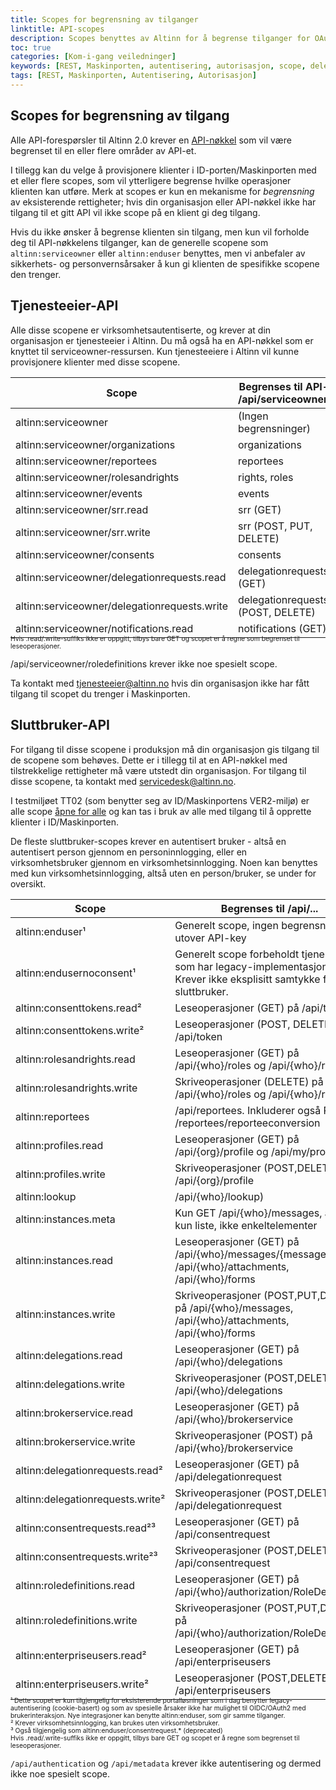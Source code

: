 ```yaml
---
title: Scopes for begrensning av tilganger
linktitle: API-scopes
description: Scopes benyttes av Altinn for å begrense tilganger for OAuth2-klienter benyttet ifm innlogginger i ID-porten eller Maskinporten.
toc: true
categories: [Kom-i-gang veiledninger]
keywords: [REST, Maskinporten, autentisering, autorisasjon, scope, delegation-scheme, API]
tags: [REST, Maskinporten, Autentisering, Autorisasjon]
---
```


## Scopes for begrensning av tilgang

Alle API-forespørsler til Altinn 2.0 krever en [API-nøkkel](https://digdir.apps.altinn.no/digdir/be-om-api-nokkel/) som vil være begrenset til en eller flere områder av API-et. 

I tillegg kan du velge å provisjonere klienter i ID-porten/Maskinporten med et eller flere scopes, som vil ytterligere begrense hvilke operasjoner klienten kan utføre. Merk at scopes er kun en mekanisme for _begrensning_ av eksisterende rettigheter; hvis din organisasjon eller API-nøkkel ikke har tilgang til et gitt API vil ikke scope på en klient gi deg tilgang.

Hvis du ikke ønsker å begrense klienten sin tilgang, men kun vil forholde deg til API-nøkkelens tilganger, kan de generelle scopene som `altinn:serviceowner` eller `altinn:enduser` benyttes, men vi anbefaler av sikkerhets- og personvernsårsaker å kun gi klienten de spesifikke scopene den trenger.

## Tjenesteeier-API

Alle disse scopene er virksomhetsautentiserte, og krever at din organisasjon er tjenesteeier i Altinn.
Du må også ha en API-nøkkel som er knyttet til serviceowner-ressursen. Kun tjenesteeiere i Altinn vil kunne provisjonere klienter med disse scopene. 

| Scope                                        | Begrenses til API-et /api/serviceowner/... |
| -------------------------------------------- | ------------------------------------------ |
| altinn:serviceowner                          | (Ingen begrensninger)                      |
| altinn:serviceowner/organizations            | organizations                              |
| altinn:serviceowner/reportees                | reportees                                  |
| altinn:serviceowner/rolesandrights           | rights, roles                              |
| altinn:serviceowner/events                   | events                                     |
| altinn:serviceowner/srr.read                 | srr (GET)                                  |
| altinn:serviceowner/srr.write                | srr (POST, PUT, DELETE)                    |
| altinn:serviceowner/consents                 | consents                                   |
| altinn:serviceowner/delegationrequests.read  | delegationrequests (GET)                   |
| altinn:serviceowner/delegationrequests.write | delegationrequests (POST, DELETE)          |
| altinn:serviceowner/notifications.read       | notifications (GET)                        |

<p style="font-size: 74%; margin-top: -2em;">
Hvis .read/.write-suffiks ikke er oppgitt, tilbys bare GET og scopet er å regne som begrenset til leseoperasjoner.

/api/serviceowner/roledefinitions krever ikke noe spesielt scope.
</p>

Ta kontakt med [tjenesteeier@altinn.no](mailto:tjenesteeier@altinn.no?subject=Tilgang%20til%20tjenesteierscope%20i%20Maskinporten)
hvis din organisasjon ikke har fått tilgang til scopet du trenger i Maskinporten.

## Sluttbruker-API

For tilgang til disse scopene i produksjon må din organisasjon gis tilgang til de scopene som behøves. Dette er i tillegg til at en API-nøkkel med 
tilstrekkelige rettigheter må være utstedt din organisasjon. For tilgang til disse scopene, ta kontakt med servicedesk@altinn.no.

I testmiljøet TT02 (som benytter seg av ID/Maskinportens VER2-miljø) er alle scope [åpne for alle](https://docs.digdir.no/oidc_api_admin_maskinporten.html#whitelisting-av-tilgang) og
kan tas i bruk av alle med tilgang til å opprette klienter i ID/Maskinporten.

De fleste sluttbruker-scopes krever en autentisert bruker - altså en autentisert person gjennom en personinnlogging, eller en virksomhetsbruker gjennom en virksomhetsinnlogging. Noen kan benyttes med kun virksomhetsinnlogging, altså uten en person/bruker, se under for oversikt.

| Scope                                         | Begrenses til /api/...       
| --------------------------------------------- | ----------------------------- 
| altinn:enduser¹                               |Generelt scope, ingen begrensninger utover API-key
| altinn:endusernoconsent¹                      |Generelt scope forbeholdt tjenesteeiere som har legacy-implementasjoner. Krever ikke eksplisitt samtykke fra sluttbruker.
| altinn:consenttokens.read²                    |Leseoperasjoner (GET) på /api/token
| altinn:consenttokens.write²                   |Leseoperasjoner (POST, DELETE) på /api/token
| altinn:rolesandrights.read                    |Leseoperasjoner (GET) på /api/{who}/roles og /api/{who}/rights
| altinn:rolesandrights.write                   |Skriveoperasjoner (DELETE) på /api/{who}/roles og /api/{who}/rights
| altinn:reportees                              |/api/reportees. Inkluderer også POST /reportees/reporteeconversion
| altinn:profiles.read                          |Leseoperasjoner (GET) på /api/{org}/profile og /api/my/profile
| altinn:profiles.write                         |Skriveoperasjoner (POST,DELETE) på /api/{org}/profile
| altinn:lookup                                 |/api/{who}/lookup)
| altinn:instances.meta                         |Kun GET /api/{who}/messages, altså kun liste, ikke enkeltelementer
| altinn:instances.read                         |Leseoperasjoner (GET) på /api/{who}/messages/{messageId}, /api/{who}/attachments, /api/{who}/forms
| altinn:instances.write                        |Skriveoperasjoner (POST,PUT,DELETE) på /api/{who}/messages, /api/{who}/attachments, /api/{who}/forms
| altinn:delegations.read                       |Leseoperasjoner (GET) på /api/{who}/delegations
| altinn:delegations.write                      |Skriveoperasjoner (POST,DELETE) på /api/{who}/delegations
| altinn:brokerservice.read                     |Leseoperasjoner (GET) på /api/{who}/brokerservice
| altinn:brokerservice.write                    |Skriveoperasjoner (POST) på /api/{who}/brokerservice
| altinn:delegationrequests.read²               |Leseoperasjoner (GET) på /api/delegationrequest 
| altinn:delegationrequests.write²              |Skriveoperasjoner (POST,DELETE) på /api/delegationrequest
| altinn:consentrequests.read²³                 |Leseoperasjoner (GET) på /api/consentrequest 
| altinn:consentrequests.write²³                |Skriveoperasjoner (POST,DELETE) på /api/consentrequest
| altinn:roledefinitions.read                   |Leseoperasjoner (GET) på /api/{who}/authorization/RoleDefinitions
| altinn:roledefinitions.write                  |Skriveoperasjoner (POST,PUT,DELETE) på /api/{who}/authorization/RoleDefinitions
| altinn:enterpriseusers.read²                  |Leseoperasjoner (GET) på /api/enterpriseusers
| altinn:enterpriseusers.write²                 |Leseoperasjoner (POST,DELETE) på /api/enterpriseusers

<p style="font-size: 74%; margin-top: -2em;">
¹ Dette scopet er kun tilgjengelig for eksisterende portalløsninger som i dag benytter legacy-autentisering (cookie-basert) og som av spesielle årsaker ikke har mulighet til OIDC/OAuth2 med brukerinteraksjon. Nye integrasjoner kan benytte altinn:enduser, som gir samme tilganger.<br>
² Krever virksomhetsinnlogging, kan brukes uten virksomhetsbruker.<br>
³ Også tilgjengelig som altinn:enduser/consentrequest.* (deprecated)<br>
Hvis .read/.write-suffiks ikke er oppgitt, tilbys bare GET og scopet er å regne som begrenset til leseoperasjoner.
</p>

`/api/authentication` og `/api/metadata` krever ikke autentisering og dermed ikke noe spesielt scope. 

